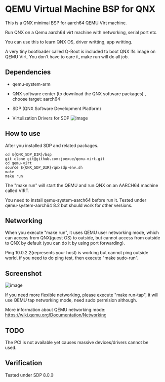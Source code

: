 # QEMU Virtual Machine BSP for QNX

This is a QNX minimal BSP for aarch64 QEMU Virt machine. 

Run QNX on a Qemu aarch64 virt machine with networking, serial port etc.

You can use this to learn QNX OS, driver writting, app writting.

A very tiny bootloader called Q-Boot is included to boot QNX Ifs image on QEMU Virt. You don't have to care it, make run will do all job.

## Dependencies

* qemu-system-arm

* QNX software center (to download the QNX software packages) , choose target: aarch64

* SDP (QNX Software Development Platform)
  
* Virtulization Drivers for SDP
![image](https://github.com/user-attachments/assets/55e33750-238d-41df-9fc4-3825a3950407)


## How to use

After you installed SDP and related packages.
```
cd ${QNX_SDP_DIR}/bsp
git clone git@github.com:joexue/qemu-virt.git
cd qemu-virt
source ${QNX_SDP_DIR}/qnxsdp-env.sh
make
make run
```
The "make run" will start the QEMU and run QNX on an AARCH64 machine called VIRT.

You need to install qemu-system-aarch64 before run it. Tested under qemu-system-aarch64 8.2 but should work for other versions.

## Networking
When you execute "make run", it uses QEMU user networking mode, which can access from QNX(guest OS) to outside, but cannot access from outside to QNX by default (you can do it by using port forwarding).

Ping 10.0.2.2(represents your host) is working but cannot ping outside world, if you need to do ping test, then execute "make sudo-run".

## Screenshot
![image](https://github.com/user-attachments/assets/08565842-612e-46f4-9f72-64707ad484e7)


If you need more flexible networking, please execute "make run-tap", it will use QEMU tap networking mode, need sudo permision although.

More information about QEMU networking mode: https://wiki.qemu.org/Documentation/Networking

## TODO
The PCI is not available yet causes massive devices/drivers cannot be used.

## Verification
Tested under SDP 8.0.0
